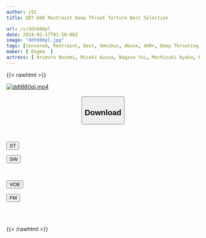 ```yaml
---
author: j91
title: DDT-660 Restraint Deep Throat Torture Best Selection

url: /v/ddt660pl
date: 2024-02-17T01:50:00Z
image: "ddt660pl.jpg"
tags: [Censored, Restraint, Best, Omnibus, Abuse, 4HR+, Deep Throating, Evil	]
maker: [ Dogma  ]
actress: [ Arimura Nozomi, Misaki Azusa, Nagase Yui, Mochizuki Ayaka, Kamino Hina, Takeda Mai, Shinohara Riko, Tanba Sumire, Suzune Kyouka ,Nouze Yuzuki ]
---
```



{{< rawhtml >}}

<div class="video" data-videoid="waxkM6AgxxHGLe">
    <a href="javascript:;">
        <img src="/v/ddt660pl/ddt660pl.jpg" width="WIDTH" height="HEIGHT" alt="ddt660pl.mp4" loading="lazy">
    </a>
</div>

<script type="text/javascript" src="https://j91.asia/asset/on-demand-st.js"></script>

<br>
  <link rel="stylesheet" href="https://j91.asia/asset/bs5.css">
  
  <center>
  <button class="btn btn-primary" type="button" data-bs-toggle="collapse" data-bs-target=".multi-collapse" aria-expanded="false" aria-controls="multiCollapseExample1 multiCollapseExample2"><h2>Download</h2></button></center>
</p>
<div class="row">
  <div class="col">
    <div class="collapse multi-collapse" id="multiCollapseExample1">
      <div class="card card-body">
	      	      <br>
<div class="buttons">  
<p><a href="https://streamtape.to/v/waxkM6AgxxHGLe" target="_blank"><button class="btn-hover color-3"><i class="fa fa-download"></i> ST</button></a></p>
<p><a href="https://cdnwish.com/cq0jmjxhritz" target="_blank"><button class="btn-hover color-2"><i class="fa fa-download"></i> SW</button></a></p></div>
    </div>
  </div>
</div>
  <div class="col">
    <div class="collapse multi-collapse" id="multiCollapseExample2">
      <div class="card card-body">
	      <br>
<div class="buttons">
<p><a href="https://voe.sx/wczdz14twihp"><button class="btn-hover color-9"><i class="fa fa-download"></i> VOE</button></a></p>
<p><a href="https://filemoon.sx/d/nan1d5s19v6c"><button class="btn-hover color-8"><i class="fa fa-download"></i> FM</button></a></p></div>
<br><br>
      </div>
    </div>
  </div>
</div>

{{< /rawhtml >}}